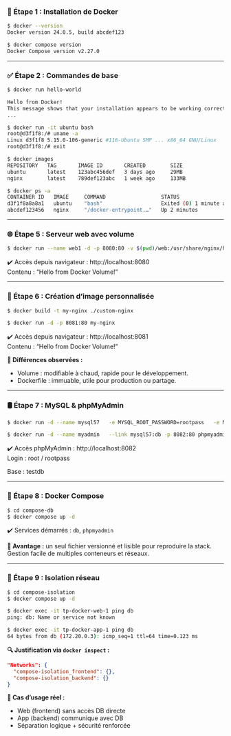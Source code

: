### 🐳 Étape 1 : Installation de Docker

```bash
$ docker --version
Docker version 24.0.5, build abcdef123

$ docker compose version
Docker Compose version v2.27.0
```

---

### ✅ Étape 2 : Commandes de base

```bash
$ docker run hello-world

Hello from Docker!
This message shows that your installation appears to be working correctly.
...
```

```bash
$ docker run -it ubuntu bash
root@d3f1f8:/# uname -a
Linux d3f1f8 5.15.0-106-generic #116-Ubuntu SMP ... x86_64 GNU/Linux
root@d3f1f8:/# exit
```

```bash
$ docker images
REPOSITORY   TAG       IMAGE ID       CREATED        SIZE
ubuntu       latest    123abc456def   3 days ago     29MB
nginx        latest    789def123abc   1 week ago     133MB
```

```bash
$ docker ps -a
CONTAINER ID   IMAGE     COMMAND                  STATUS                      NAMES
d3f1f8a8a8a1   ubuntu    "bash"                   Exited (0) 1 minute ago     hopeful_mclean
abcdef123456   nginx     "/docker-entrypoint.…"   Up 2 minutes                web_server
```

---

### 🌐 Étape 5 : Serveur web avec volume

```bash
$ docker run --name web1 -d -p 8080:80 -v $(pwd)/web:/usr/share/nginx/html nginx
```

✔️ Accès depuis navigateur : http://localhost:8080  
Contenu : “Hello from Docker Volume!”

---

### 🔁 Étape 6 : Création d’image personnalisée

```bash
$ docker build -t my-nginx ./custom-nginx

$ docker run -d -p 8081:80 my-nginx
```

✔️ Accès depuis navigateur : http://localhost:8081  
Contenu : “Hello from Docker Volume!”

**📝 Différences observées :**
- Volume : modifiable à chaud, rapide pour le développement.
- Dockerfile : immuable, utile pour production ou partage.

---

### 🛢️ Étape 7 : MySQL & phpMyAdmin

```bash
$ docker run -d --name mysql57   -e MYSQL_ROOT_PASSWORD=rootpass   -e MYSQL_DATABASE=testdb   -p 3306:3306 mysql:5.7

$ docker run -d --name myadmin   --link mysql57:db -p 8082:80 phpmyadmin/phpmyadmin
```

✔️ Accès phpMyAdmin : http://localhost:8082  
Login : root / rootpass

Base : testdb

---

### 🧩 Étape 8 : Docker Compose

```bash
$ cd compose-db
$ docker compose up -d
```

✔️ Services démarrés : `db`, `phpmyadmin`

**📝 Avantage :** un seul fichier versionné et lisible pour reproduire la stack. Gestion facile de multiples conteneurs et réseaux.

---

### 🔐 Étape 9 : Isolation réseau

```bash
$ cd compose-isolation
$ docker compose up -d

$ docker exec -it tp-docker-web-1 ping db
ping: db: Name or service not known

$ docker exec -it tp-docker-app-1 ping db
64 bytes from db (172.20.0.3): icmp_seq=1 ttl=64 time=0.123 ms
```

**🔍 Justification via `docker inspect` :**

```json
"Networks": {
  "compose-isolation_frontend": {},
  "compose-isolation_backend": {}
}
```

**📝 Cas d’usage réel :**
- Web (frontend) sans accès DB directe
- App (backend) communique avec DB
- Séparation logique + sécurité renforcée

